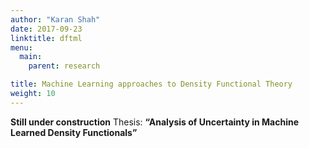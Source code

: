 ```yaml
---
author: "Karan Shah"
date: 2017-09-23
linktitle: dftml
menu:
  main:
    parent: research

title: Machine Learning approaches to Density Functional Theory
weight: 10
---
```


**Still under construction**
Thesis: __“Analysis of Uncertainty in Machine Learned Density Functionals”__